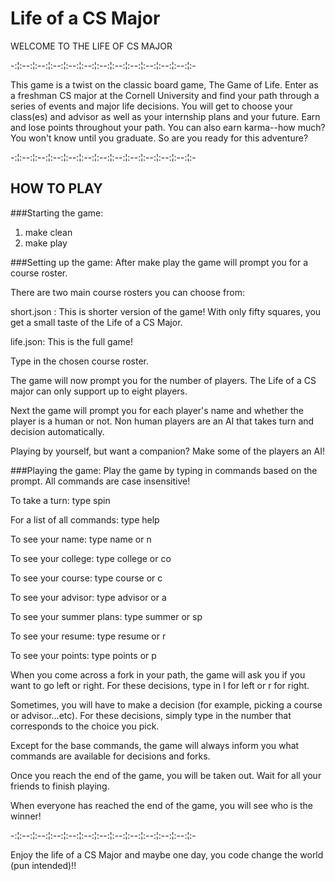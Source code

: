 # Life of a CS Major
WELCOME TO THE LIFE OF CS MAJOR

-:¦:--:¦:--:¦:--:¦:--:¦:--:¦:--:¦:--:¦:--:¦:--:¦:--:¦:--:¦:-


This game is a twist on the classic board game, The Game of Life. Enter as a freshman CS major at the Cornell University and find your path through a series of events and major life decisions. You will get to choose your class(es) and advisor as well as your internship plans and your future. Earn and lose points throughout your path. You can also earn karma--how much? You won't know until you graduate. So are you ready for this adventure?

-:¦:--:¦:--:¦:--:¦:--:¦:--:¦:--:¦:--:¦:--:¦:--:¦:--:¦:--:¦:-

HOW TO PLAY
--------------------
###Starting the game: 
1) make clean
2) make play

###Setting up the game:
After make play the game will prompt you for a course roster.

There are two main course rosters you can choose from:

short.json : This is shorter version of the game! With only fifty squares, you get a small taste of the Life of a CS Major. 

life.json: This is the full game!

Type in the chosen course roster. 

The game will now prompt you for the number of players. The Life of a CS 
major can only support up to eight players. 

Next the game will prompt you for each player's name and whether the 
player is a human or not. Non human players are an AI that 
takes turn and decision automatically. 

Playing by yourself, but want a 
companion? Make some of the players an AI!

###Playing the game:
Play the game by typing in commands based
on the prompt. All commands are case insensitive!

To take a turn: type spin

For a list of all commands: type help

To see your name: type name or n

To see your college: type college or co

To see your course: type course or c

To see your advisor: type advisor or a

To see your summer plans: type summer or sp

To see your resume: type resume or r

To see your points: type points or p

When you come across a fork in your path, the game will
ask you if you want to go left or right. For these decisions,
type in l for left or r for right. 

Sometimes, you will have to make a decision (for example,
picking a course or advisor...etc). For these decisions, 
simply type in the number that corresponds to the 
choice you pick. 

Except for the base commands, the game will always inform 
you what commands are available for decisions and forks. 

Once you reach the end of the game, you will be taken out. 
Wait for all your friends to finish playing. 

When everyone has reached the end of the game, you will
see who is the winner!

-:¦:--:¦:--:¦:--:¦:--:¦:--:¦:--:¦:--:¦:--:¦:--:¦:--:¦:--:¦:-

Enjoy the life of a CS Major and maybe one day, you code change the world (pun intended)!!
